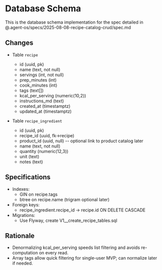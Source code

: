 # Database Schema

This is the database schema implementation for the spec detailed in @.agent-os/specs/2025-08-08-recipe-catalog-crud/spec.md

## Changes

- Table `recipe`
  - id (uuid, pk)
  - name (text, not null)
  - servings (int, not null)
  - prep_minutes (int)
  - cook_minutes (int)
  - tags (text[])
  - kcal_per_serving (numeric(10,2))
  - instructions_md (text)
  - created_at (timestamptz)
  - updated_at (timestamptz)

- Table `recipe_ingredient`
  - id (uuid, pk)
  - recipe_id (uuid, fk->recipe)
  - product_id (uuid, null) -- optional link to product catalog later
  - name (text, not null)
  - quantity (numeric(12,3))
  - unit (text)
  - notes (text)

## Specifications

- Indexes:
  - GIN on recipe.tags
  - btree on recipe.name (trigram optional later)
- Foreign keys:
  - recipe_ingredient.recipe_id -> recipe.id ON DELETE CASCADE
- Migrations:
  - Use Flyway, create V1__create_recipe_tables.sql

## Rationale

- Denormalizing kcal_per_serving speeds list filtering and avoids re-computation on every read.
- Array tags allow quick filtering for single-user MVP; can normalize later if needed.
